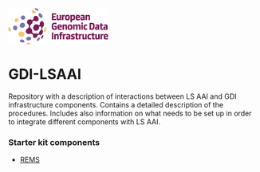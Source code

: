 ![](logo_small.png)

# GDI-LSAAI

Repository with a description of interactions between LS AAI and GDI infrastructure components. Contains a detailed description of the procedures. Includes also information on what needs to be set up in order to integrate different components with LS AAI.

### Starter kit components

- [REMS](./docs/rems.md)
